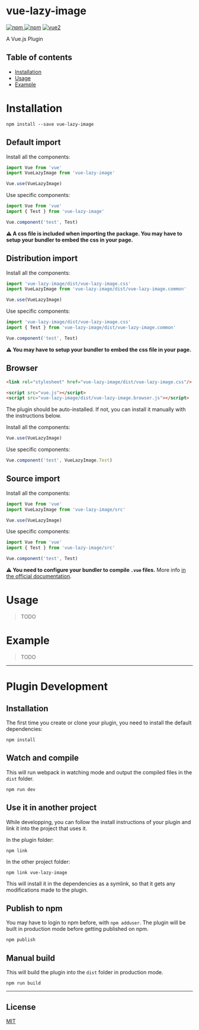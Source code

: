 # vue-lazy-image

[![npm](https://img.shields.io/npm/v/vue-lazy-image.svg) ![npm](https://img.shields.io/npm/dm/vue-lazy-image.svg)](https://www.npmjs.com/package/vue-lazy-image)
[![vue2](https://img.shields.io/badge/vue-2.x-brightgreen.svg)](https://vuejs.org/)

A Vue.js Plugin

## Table of contents

- [Installation](#installation)
- [Usage](#usage)
- [Example](#example)

# Installation

```
npm install --save vue-lazy-image
```

## Default import

Install all the components:

```javascript
import Vue from 'vue'
import VueLazyImage from 'vue-lazy-image'

Vue.use(VueLazyImage)
```

Use specific components:

```javascript
import Vue from 'vue'
import { Test } from 'vue-lazy-image'

Vue.component('test', Test)
```

**⚠️ A css file is included when importing the package. You may have to setup your bundler to embed the css in your page.**

## Distribution import

Install all the components:

```javascript
import 'vue-lazy-image/dist/vue-lazy-image.css'
import VueLazyImage from 'vue-lazy-image/dist/vue-lazy-image.common'

Vue.use(VueLazyImage)
```

Use specific components:

```javascript
import 'vue-lazy-image/dist/vue-lazy-image.css'
import { Test } from 'vue-lazy-image/dist/vue-lazy-image.common'

Vue.component('test', Test)
```

**⚠️ You may have to setup your bundler to embed the css file in your page.**

## Browser

```html
<link rel="stylesheet" href="vue-lazy-image/dist/vue-lazy-image.css"/>

<script src="vue.js"></script>
<script src="vue-lazy-image/dist/vue-lazy-image.browser.js"></script>
```

The plugin should be auto-installed. If not, you can install it manually with the instructions below.

Install all the components:

```javascript
Vue.use(VueLazyImage)
```

Use specific components:

```javascript
Vue.component('test', VueLazyImage.Test)
```

## Source import

Install all the components:

```javascript
import Vue from 'vue'
import VueLazyImage from 'vue-lazy-image/src'

Vue.use(VueLazyImage)
```

Use specific components:

```javascript
import Vue from 'vue'
import { Test } from 'vue-lazy-image/src'

Vue.component('test', Test)
```

**⚠️ You need to configure your bundler to compile `.vue` files.** More info [in the official documentation](https://vuejs.org/v2/guide/single-file-components.html).

# Usage

> TODO

# Example

> TODO

---

# Plugin Development

## Installation

The first time you create or clone your plugin, you need to install the default dependencies:

```
npm install
```

## Watch and compile

This will run webpack in watching mode and output the compiled files in the `dist` folder.

```
npm run dev
```

## Use it in another project

While developping, you can follow the install instructions of your plugin and link it into the project that uses it.

In the plugin folder:

```
npm link
```

In the other project folder:

```
npm link vue-lazy-image
```

This will install it in the dependencies as a symlink, so that it gets any modifications made to the plugin.

## Publish to npm

You may have to login to npm before, with `npm adduser`. The plugin will be built in production mode before getting published on npm.

```
npm publish
```

## Manual build

This will build the plugin into the `dist` folder in production mode.

```
npm run build
```

---

## License

[MIT](http://opensource.org/licenses/MIT)
